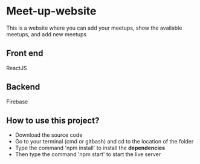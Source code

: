 # Meet-up-website

This is a website where you can add your meetups, show the available meetups, and add new meetups

## Front end

ReactJS

## Backend

Firebase

## How to use this project?

<div>
<ul>
<li>Download the source code</li>
<li>Go to your terminal (cmd or gitbash) and cd to the location of the folder</li>
<li>Type the command 'npm install' to install the <b>dependencies</b></li>
<li>Then type the command 'npm start' to start the live server</li>
</ul>
</div>
